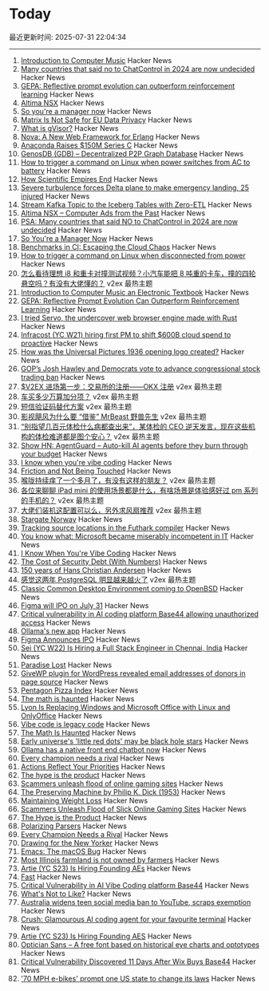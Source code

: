 # Today

最近更新时间: 2025-07-31 22:04:34

--- 
1. [Introduction to Computer Music](https://cmtext.com/) Hacker News
2. [Many countries that said no to ChatControl in 2024 are now undecided](https://digitalcourage.social/@echo_pbreyer/114946559233051667) Hacker News
3. [GEPA: Reflective prompt evolution can outperform reinforcement learning](https://arxiviq.substack.com/p/gepa-reflective-prompt-evolution) Hacker News
4. [Altima NSX](https://computeradsfromthepast.substack.com/p/altima-nsx) Hacker News
5. [So you're a manager now](https://scottkosman.com/post/blog/so-youre-a-manager-now/) Hacker News
6. [Matrix Is Not Safe for EU Data Privacy](https://wire.com/en/blog/matrix-not-safe-eu-data-privacy) Hacker News
7. [What is gVisor?](https://blog.yelinaung.com/posts/gvisor/) Hacker News
8. [Nova: A New Web Framework for Erlang](https://news.ycombinator.com/item?id=44745250) Hacker News
9. [Anaconda Raises $150M Series C](https://www.anaconda.com/press/anaconda-raises-150m-series-c-funding-ai-enterprise) Hacker News
10. [GenosDB (GDB) – Decentralized P2P Graph Database](https://www.npmjs.com/package/genosdb) Hacker News
11. [How to trigger a command on Linux when power switches from AC to battery](https://dataswamp.org/~solene/2025-05-31-linux-killswitch-on-power-disconnect.html) Hacker News
12. [How Scientific Empires End](https://www.theatlantic.com/science/archive/2025/07/science-empire-america-decline/683711/) Hacker News
13. [Severe turbulence forces Delta plane to make emergency landing, 25 injured](https://www.theguardian.com/world/2025/jul/31/severe-turbulence-delta-25-passengers-injured) Hacker News
14. [Stream Kafka Topic to the Iceberg Tables with Zero-ETL](https://vutr.substack.com/p/stream-kafka-topic-to-the-iceberg) Hacker News
15. [Altima NSX – Computer Ads from the Past](https://computeradsfromthepast.substack.com/p/altima-nsx) Hacker News
16. [PSA: Many countries that said NO to ChatControl in 2024 are now undecided](https://digitalcourage.social/@echo_pbreyer/114946559233051667) Hacker News
17. [So You're a Manager Now](https://scottkosman.com/post/blog/so-youre-a-manager-now/) Hacker News
18. [Benchmarks in CI: Escaping the Cloud Chaos](https://codspeed.io/blog/benchmarks-in-ci-without-noise) Hacker News
19. [How to trigger a command on Linux when disconnected from power](https://dataswamp.org/~solene/2025-05-31-linux-killswitch-on-power-disconnect.html) Hacker News
20. [怎么看待理想 i8 和重卡对撞测试视频？小汽车能把 8 吨重的卡车，撞的四轮悬空吗？有没有大佬懂的？](https://www.v2ex.com/t/1148933) v2ex 最热主题
21. [Introduction to Computer Music an Electronic Textbook](https://cmtext.com/) Hacker News
22. [GEPA: Reflective Prompt Evolution Can Outperform Reinforcement Learning](https://arxiviq.substack.com/p/gepa-reflective-prompt-evolution) Hacker News
23. [I tried Servo, the undercover web browser engine made with Rust](https://www.spacebar.news/servo-undercover-web-browser-engine/) Hacker News
24. [Infracost (YC W21) hiring first PM to shift $600B cloud spend to proactive](https://www.ycombinator.com/companies/infracost/jobs/ukwJ299-senior-product-manager) Hacker News
25. [How was the Universal Pictures 1936 opening logo created?](https://movies.stackexchange.com/questions/128020/how-was-the-universal-pictures-1936-opening-logo-created) Hacker News
26. [GOP’s Josh Hawley and Democrats vote to advance congressional stock trading ban](https://www.cbsnews.com/news/hawley-democrats-vote-stock-trading-ban-committee/) Hacker News
27. [$V2EX 进场第一步：交易所的注册——OKX 注册](https://www.v2ex.com/t/1149014) v2ex 最热主题
28. [车买多少万算加分项？](https://www.v2ex.com/t/1148976) v2ex 最热主题
29. [短信验证码替代方案](https://www.v2ex.com/t/1148960) v2ex 最热主题
30. [影视飓风为什么要 “借鉴” MrBeast 野兽先生](https://www.v2ex.com/t/1148955) v2ex 最热主题
31. [“别指望几百元体检什么病都查出来”，某体检的 CEO 逆天发言，现在这些机构的体检难道都是图个安心？](https://www.v2ex.com/t/1148923) v2ex 最热主题
32. [Show HN: AgentGuard – Auto-kill AI agents before they burn through your budget](https://github.com/dipampaul17/AgentGuard) Hacker News
33. [I know when you're vibe coding](https://alexkondov.com/i-know-when-youre-vibe-coding/) Hacker News
34. [Friction and Not Being Touched](https://tante.cc/2025/07/30/friction-and-not-being-touched/) Hacker News
35. [喉咙持续痒了一个多月了，有没有这样的朋友？](https://www.v2ex.com/t/1148938) v2ex 最热主题
36. [各位来聊聊 iPad mini 的使用场景都是什么，有啥场景是体验感好过 pm 系列的手机的？](https://www.v2ex.com/t/1148920) v2ex 最热主题
37. [大佬们装机这配置可以么，另外求风扇推荐](https://www.v2ex.com/t/1148901) v2ex 最热主题
38. [Stargate Norway](https://openai.com/index/introducing-stargate-norway/) Hacker News
39. [Tracking source locations in the Futhark compiler](https://futhark-lang.org/blog/2025-07-29-tracking-source-locations.html) Hacker News
40. [You know what: Microsoft became miserably incompetent in IT](https://mikekaganski.wordpress.com/2025/07/25/microsoft-anybody-home/) Hacker News
41. [I Know When You're Vibe Coding](https://alexkondov.com/i-know-when-youre-vibe-coding/) Hacker News
42. [The Cost of Security Debt (With Numbers)](https://rsolv.dev/blog/real-cost-security-debt-roi) Hacker News
43. [150 years of Hans Christian Andersen](https://www.newstatesman.com/culture/books/book-of-the-day/2025/07/150-years-of-the-bizarre-hans-christian-andersen) Hacker News
44. [感觉这两年 PostgreSQL 明显越来越火了](https://www.v2ex.com/t/1148894) v2ex 最热主题
45. [Classic Common Desktop Environment coming to OpenBSD](https://undeadly.org/cgi?action=article;sid=20250730080301) Hacker News
46. [Figma will IPO on July 31](https://www.figma.com/blog/ipo-pricing/) Hacker News
47. [Critical vulnerability in AI coding platform Base44 allowing unauthorized access](https://www.wiz.io/blog/critical-vulnerability-base44) Hacker News
48. [Ollama's new app](https://ollama.com/blog/new-app) Hacker News
49. [Figma Announces IPO](https://www.figma.com/blog/ipo-pricing/) Hacker News
50. [Sei (YC W22) Is Hiring a Full Stack Engineer in Chennai, India](https://www.ycombinator.com/companies/sei/jobs/LeAtLYf-full-stack-engineer-typescript-react-gen-ai) Hacker News
51. [Paradise Lost](https://alexandermigdal.com/paradise-lost/) Hacker News
52. [GiveWP plugin for WordPress revealed email addresses of donors in page source](https://corbettreport.com/data-leak-at-corbett-report/) Hacker News
53. [Pentagon Pizza Index](https://www.pizzint.watch/) Hacker News
54. [The math is haunted](https://overreacted.io/the-math-is-haunted/) Hacker News
55. [Lyon Is Replacing Windows and Microsoft Office with Linux and OnlyOffice](https://www.zdnet.com/article/this-city-is-dumping-microsoft-office-and-windows-for-onlyoffice-and-linux-heres-why/) Hacker News
56. [Vibe code is legacy code](https://blog.val.town/vibe-code) Hacker News
57. [The Math Is Haunted](https://overreacted.io/the-math-is-haunted/) Hacker News
58. [Early universe's 'little red dots' may be black hole stars](https://www.science.org/content/article/early-universe-s-little-red-dots-may-be-black-hole-stars) Hacker News
59. [Ollama has a native front end chatbot now](https://ollama.com/blog/new-app) Hacker News
60. [Every champion needs a rival](https://tombrady.com/posts/every-champion-needs-a-rival) Hacker News
61. [Actions Reflect Your Priorities](https://tombrady.com/posts/your-actions-reflect-your-priorities) Hacker News
62. [The hype is the product](https://rys.io/en/180.html) Hacker News
63. [Scammers unleash flood of online gaming sites](https://krebsonsecurity.com/2025/07/scammers-unleash-flood-of-slick-online-gaming-sites/) Hacker News
64. [The Preserving Machine by Philip K. Dick (1953)](https://archive.org/details/Fantasy_Science_Fiction_v004n06_1953-06) Hacker News
65. [Maintaining Weight Loss](https://macrofactorapp.com/maintain-weight-loss/) Hacker News
66. [Scammers Unleash Flood of Slick Online Gaming Sites](https://krebsonsecurity.com/2025/07/scammers-unleash-flood-of-slick-online-gaming-sites/) Hacker News
67. [The Hype is the Product](https://rys.io/en/180.html) Hacker News
68. [Polarizing Parsers](https://flak.tedunangst.com/post/polarizing-parsers) Hacker News
69. [Every Champion Needs a Rival](https://tombrady.com/posts/every-champion-needs-a-rival) Hacker News
70. [Drawing for the New Yorker](https://lizadonnelly.substack.com/p/drawing-for-the-new-yorker) Hacker News
71. [Emacs: The macOS Bug](https://xlii.space/eng/emacs-the-macos-bug/) Hacker News
72. [Most Illinois farmland is not owned by farmers](https://www.chicagotribune.com/2025/06/01/illinois-farming-ownership-climate-change/) Hacker News
73. [Artie (YC S23) Is Hiring Founding AEs](https://www.ycombinator.com/companies/artie/jobs/CfSrcAH-founding-ae) Hacker News
74. [Fast](https://www.catherinejue.com/fast) Hacker News
75. [Critical Vulnerability in AI Vibe Coding platform Base44](https://www.wiz.io/blog/critical-vulnerability-base44) Hacker News
76. [What's Not to Like?](https://theamericanscholar.org/whats-not-to-like/) Hacker News
77. [Australia widens teen social media ban to YouTube, scraps exemption](https://www.reuters.com/legal/litigation/australia-widens-teen-social-media-ban-youtube-scraps-exemption-2025-07-29/) Hacker News
78. [Crush: Glamourous AI coding agent for your favourite terminal](https://github.com/charmbracelet/crush) Hacker News
79. [Artie (YC S23) Is Hiring Founding AES](https://www.ycombinator.com/companies/artie/jobs/CfSrcAH-founding-ae) Hacker News
80. [Optician Sans – A free font based on historical eye charts and optotypes](https://optician-sans.com/) Hacker News
81. [Critical Vulnerability Discovered 11 Days After Wix Buys Base44](https://www.wiz.io/blog/critical-vulnerability-base44) Hacker News
82. ['70 MPH e-bikes' prompt one US state to change its laws](https://electrek.co/2025/07/29/70-mph-e-bikes-prompt-one-us-state-to-change-its-laws/) Hacker News
